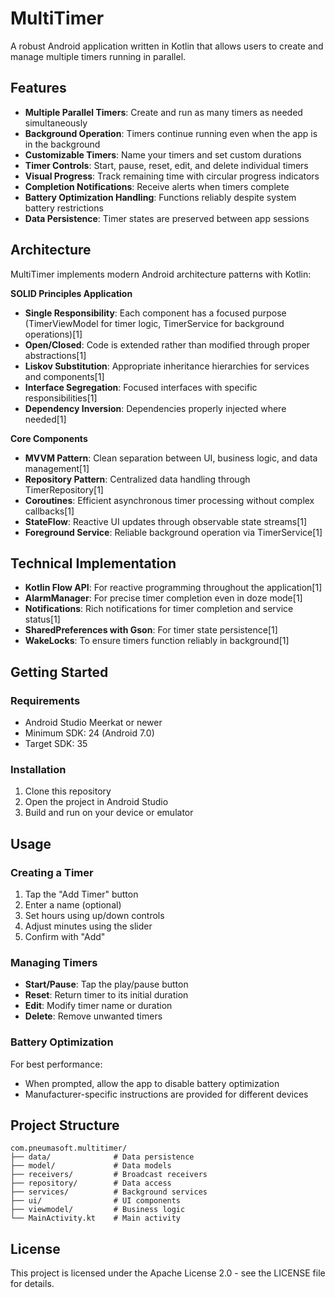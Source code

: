 # MultiTimer

A robust Android application written in Kotlin that allows users to create and manage multiple timers running in parallel.

## Features

- **Multiple Parallel Timers**: Create and run as many timers as needed simultaneously
- **Background Operation**: Timers continue running even when the app is in the background
- **Customizable Timers**: Name your timers and set custom durations
- **Timer Controls**: Start, pause, reset, edit, and delete individual timers
- **Visual Progress**: Track remaining time with circular progress indicators
- **Completion Notifications**: Receive alerts when timers complete
- **Battery Optimization Handling**: Functions reliably despite system battery restrictions
- **Data Persistence**: Timer states are preserved between app sessions

## Architecture

MultiTimer implements modern Android architecture patterns with Kotlin:

**SOLID Principles Application**

- **Single Responsibility**: Each component has a focused purpose (TimerViewModel for timer logic, TimerService for background operations)[1]
- **Open/Closed**: Code is extended rather than modified through proper abstractions[1]
- **Liskov Substitution**: Appropriate inheritance hierarchies for services and components[1]
- **Interface Segregation**: Focused interfaces with specific responsibilities[1]
- **Dependency Inversion**: Dependencies properly injected where needed[1]

**Core Components**

- **MVVM Pattern**: Clean separation between UI, business logic, and data management[1]
- **Repository Pattern**: Centralized data handling through TimerRepository[1]
- **Coroutines**: Efficient asynchronous timer processing without complex callbacks[1]
- **StateFlow**: Reactive UI updates through observable state streams[1]
- **Foreground Service**: Reliable background operation via TimerService[1]

## Technical Implementation

- **Kotlin Flow API**: For reactive programming throughout the application[1]
- **AlarmManager**: For precise timer completion even in doze mode[1]
- **Notifications**: Rich notifications for timer completion and service status[1]
- **SharedPreferences with Gson**: For timer state persistence[1]
- **WakeLocks**: To ensure timers function reliably in background[1]

## Getting Started

### Requirements
- Android Studio Meerkat or newer
- Minimum SDK: 24 (Android 7.0)
- Target SDK: 35

### Installation
1. Clone this repository
2. Open the project in Android Studio
3. Build and run on your device or emulator

## Usage

### Creating a Timer
1. Tap the "Add Timer" button
2. Enter a name (optional)
3. Set hours using up/down controls
4. Adjust minutes using the slider
5. Confirm with "Add"

### Managing Timers
- **Start/Pause**: Tap the play/pause button
- **Reset**: Return timer to its initial duration
- **Edit**: Modify timer name or duration
- **Delete**: Remove unwanted timers

### Battery Optimization
For best performance:
- When prompted, allow the app to disable battery optimization
- Manufacturer-specific instructions are provided for different devices

## Project Structure

```
com.pneumasoft.multitimer/
├── data/              # Data persistence
├── model/             # Data models
├── receivers/         # Broadcast receivers
├── repository/        # Data access
├── services/          # Background services
├── ui/                # UI components
├── viewmodel/         # Business logic
└── MainActivity.kt    # Main activity
```

## License

This project is licensed under the Apache License 2.0 - see the LICENSE file for details.

